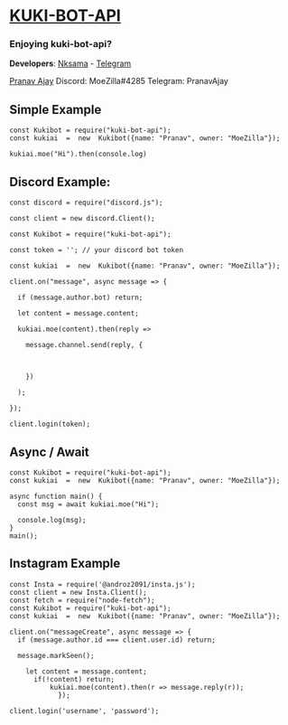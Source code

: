 <h1> <u>KUKI-BOT-API</u> </h1>

### Enjoying kuki-bot-api?


**Developers**:
[Nksama](https://github.com/nksama) -
[Telegram](https://t.me/NksamaX)

[Pranav Ajay](https://github.com/Moezilla)
Discord: MoeZilla#4285
Telegram: PranavAjay

## Simple Example

```
const Kukibot = require("kuki-bot-api");
const kukiai  =  new  Kukibot({name: "Pranav", owner: "MoeZilla"});

kukiai.moe("Hi").then(console.log)
```

## Discord Example:

```
const discord = require("discord.js");

const client = new discord.Client();

const Kukibot = require("kuki-bot-api");

const token = ''; // your discord bot token

const kukiai  =  new  Kukibot({name: "Pranav", owner: "MoeZilla"});

client.on("message", async message => {

  if (message.author.bot) return; 

  let content = message.content;

  kukiai.moe(content).then(reply =>

    message.channel.send(reply, {

             

    })

  ); 

});

client.login(token);
```

## Async / Await

```
const Kukibot = require("kuki-bot-api");
const kukiai  =  new  Kukibot({name: "Pranav", owner: "MoeZilla"});

async function main() {
  const msg = await kukiai.moe("Hi");

  console.log(msg);
}
main();
```

## Instagram Example

``` 
const Insta = require('@androz2091/insta.js');
const client = new Insta.Client();
const fetch = require("node-fetch");
const Kukibot = require("kuki-bot-api");
const kukiai  =  new  Kukibot({name: "Pranav", owner: "MoeZilla"});
 
client.on("messageCreate", async message => {
  if (message.author.id === client.user.id) return;

  message.markSeen();

    let content = message.content;
      if(!content) return;
          kukiai.moe(content).then(r => message.reply(r));
            });

client.login('username', 'password'); 
```
